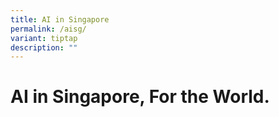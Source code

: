 ```yaml
---
title: AI in Singapore
permalink: /aisg/
variant: tiptap
description: ""
---
```

<h1>AI in Singapore, For the World.</h1>
<p></p>
<p></p>